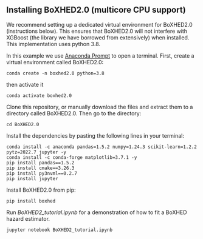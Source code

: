 ## Installing BoXHED2.0 (multicore CPU support)

We recommend setting up a dedicated virtual environment for BoXHED2.0 (instructions below). This ensures that BoXHED2.0 will not interfere with XGBoost (the library we have borrowed from extensively) when installed. This implementation uses python 3.8.

In this example we use [Anaconda Prompt](https://docs.anaconda.com/anaconda/install/) to open a terminal. First, create a virtual environment called BoXHED2.0:
```
conda create -n boxhed2.0 python=3.8
```

then activate it
```
conda activate boxhed2.0
```

Clone this repository, or manually download the files and extract them to a directory called BoXHED2.0. Then go to the directory:
```
cd BoXHED2.0
```

Install the dependencies by pasting the following lines in your terminal:
```
conda install -c anaconda pandas=1.5.2 numpy=1.24.3 scikit-learn=1.2.2 pytz=2022.7 jupyter -y
conda install -c conda-forge matplotlib=3.7.1 -y
pip install pandas==1.5.2
pip install cmake==3.26.3
pip install py3nvml==0.2.7
pip install jupyter
```

Install BoXHED2.0 from pip:
```
pip install boxhed
```

Run *BoXHED2_tutorial.ipynb* for a demonstration of how to fit a BoXHED hazard estimator.
```
jupyter notebook BoXHED2_tutorial.ipynb
``` 
